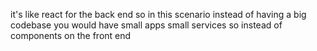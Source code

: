  it's like react for the
back end so in this scenario instead of
having a big codebase you would have
small apps small services so instead of
components on the front end